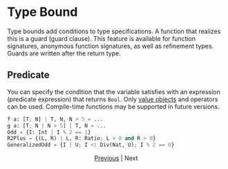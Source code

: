 # Type Bound

Type bounds add conditions to type specifications. A function that realizes this is a guard (guard clause).
This feature is available for function signatures, anonymous function signatures, as well as refinement types.
Guards are written after the return type.

## Predicate

You can specify the condition that the variable satisfies with an expression (predicate expression) that returns `Bool`.
Only [value objects](./08_value.md) and operators can be used. Compile-time functions may be supported in future versions.

```python
f a: [T; N] | T, N, N > 5 = ...
g a: [T; N | N > 5] | T, N = ...
Odd = {I: Int | I % 2 == 1}
R2Plus = {(L, R) | L, R: Ratio; L > 0 and R > 0}
GeneralizedOdd = {I | U; I <: Div(Nat, U); I % 2 == 0}
```

<p align='center'>
    <a href='./18_mut.md'>Previous</a> | Next
</p>
